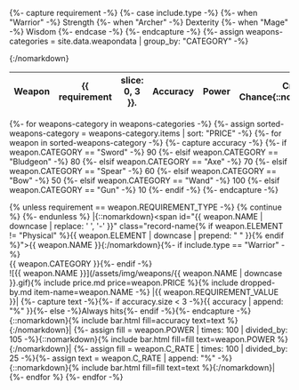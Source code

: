 {%- capture requirement -%}
  {%- case include.type -%}
    {%- when "Warrior" -%}
      Strength
    {%- when "Archer" -%}
      Dexterity
    {%- when "Mage" -%}
      Wisdom
  {%- endcase -%}
{%- endcapture -%}
{%- assign weapons-categories = site.data.weapondata | group_by: "CATEGORY" -%}

|Weapon|{{ requirement | slice: 0, 3 }}.|Accuracy|Power|Crit Chance{::nomarkdown}<colgroup><col><col style="width: 32px;"><col style="width: 10%;"><col style="width: 20%;"><col style="width: 20%;"></colgroup>{:/nomarkdown}|
|-|-|-|-|-|-|
{%- for weapons-category in weapons-categories -%}
{%- assign sorted-weapons-category = weapons-category.items | sort: "PRICE" -%}
{%- for weapon in sorted-weapons-category -%}
  {%- capture accuracy -%}
    {%- if weapon.CATEGORY == "Sword" -%}
      90
    {%- elsif weapon.CATEGORY == "Bludgeon" -%}
      80
    {%- elsif weapon.CATEGORY == "Axe" -%}
      70
    {%- elsif weapon.CATEGORY == "Spear" -%}
      60
    {%- elsif weapon.CATEGORY == "Bow" -%}
      50
    {%- elsif weapon.CATEGORY == "Wand" -%}
      100
    {%- elsif weapon.CATEGORY == "Gun" -%}
      10
    {%- endif -%}
  {%- endcapture -%}

  {% unless requirement == weapon.REQUIREMENT_TYPE -%}
    {% continue %}
  {%- endunless %}
  |{::nomarkdown}<span id="{{ weapon.NAME | downcase | replace: ' ', '-' }}" class="record-name{% if weapon.ELEMENT != "Physical" %}{{ weapon.ELEMENT | downcase | prepend: " " }}{% endif %}">{{ weapon.NAME }}</span></span>{:/nomarkdown}{%- if include.type == "Warrior" -%}<br /><span class="small-text">{{ weapon.CATEGORY }}</span>{%- endif -%}<br />![{{ weapon.NAME }}](/assets/img/weapons/{{ weapon.NAME | downcase }}.gif){% include price.md price=weapon.PRICE %}{% include dropped-by.md item-name=weapon.NAME -%}
  |{{ weapon.REQUIREMENT_VALUE }}|
  {%- capture text -%}{%- if accuracy.size < 3 -%}{{ accuracy | append: "%" }}{%- else -%}Always hits{%- endif -%}{%- endcapture -%}{::nomarkdown}{% include bar.html fill=accuracy text=text %}{:/nomarkdown}|
  {%- assign fill = weapon.POWER | times: 100 | divided_by: 105 -%}{::nomarkdown}{% include bar.html fill=fill text=weapon.POWER %}{:/nomarkdown}|
  {%- assign fill = weapon.C_RATE | times: 100 | divided_by: 25 -%}{%- assign text = weapon.C_RATE | append: "%" -%}{::nomarkdown}{% include bar.html fill=fill text=text %}{:/nomarkdown}|
{%- endfor %}
{%- endfor -%}